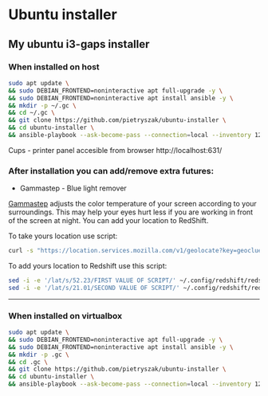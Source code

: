 # Ubuntu installer

My ubuntu i3-gaps installer
---

### When installed on host

```bash
sudo apt update \
&& sudo DEBIAN_FRONTEND=noninteractive apt full-upgrade -y \
&& sudo DEBIAN_FRONTEND=noninteractive apt install ansible -y \
&& mkdir -p ~/.gc \
&& cd ~/.gc \
&& git clone https://github.com/pietryszak/ubuntu-installer \
&& cd ubuntu-installer \
&& ansible-playbook --ask-become-pass --connection=local --inventory 127.0.0.1, all.yml host.yml
```

Cups - printer panel accesible from browser
http://localhost:631/ 

### After installation you can add/remove extra futures:

* Gammastep - Blue light remover 

[Gammastep](https://gitlab.com/chinstrap/gammastep) adjusts the color temperature of your screen according to your surroundings. This may help your eyes hurt less if you are working in front of the screen at night. You can add your location to RedShift.

To take yours location use script:
```bash
curl -s "https://location.services.mozilla.com/v1/geolocate?key=geoclue" | jq '.location.lat, .location.lng'
```

To add yours location to Redshift use this script:
```bash
sed -i -e '/lat/s/52.23/FIRST VALUE OF SCRIPT/' ~/.config/redshift/redshift.conf
sed -i -e '/lat/s/21.01/SECOND VALUE OF SCRIPT/' ~/.config/redshift/redshift.conf
```

---

### When installed on virtualbox

```bash
sudo apt update \
&& sudo DEBIAN_FRONTEND=noninteractive apt full-upgrade -y \
&& sudo DEBIAN_FRONTEND=noninteractive apt install ansible -y \
&& mkdir -p .gc \
&& cd .gc \
&& git clone https://github.com/pietryszak/ubuntu-installer \
&& cd ubuntu-installer \
&& ansible-playbook --ask-become-pass --connection=local --inventory 127.0.0.1, all.yml virtualbox.yml
```
